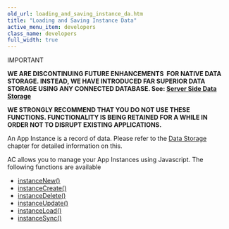 ```yaml
---
old_url: loading_and_saving_instance_da.htm
title: "Loading and Saving Instance Data"
active_menu_item: developers
class_name: developers
full_width: true
---
```



IMPORTANT

**WE ARE DISCONTINUING FUTURE ENHANCEMENTS  FOR NATIVE DATA STORAGE. INSTEAD, WE HAVE INTRODUCED FAR SUPERIOR DATA STORAGE USING ANY CONNECTED DATABASE. See: [Server Side Data Storage](/developers/documentation/product-guide/data-storage/server-side-data-storage/)**

**WE STRONGLY RECOMMEND THAT YOU DO NOT USE THESE FUNCTIONS. FUNCTIONALITY IS BEING RETAINED FOR A WHILE IN ORDER NOT TO DISRUPT EXISTING APPLICATIONS.**

An App Instance is a record of data. Please refer to the [Data Storage](/developers/documentation/product-guide/advanced-features/data-storage-management/) chapter for detailed information on this.

AC allows you to manage your App Instances using Javascript. The following functions are available

 - [instanceNew()](/developers/documentation/scripting-apis/client-api/instance-data-functions/instancenew)
 - [instanceCreate()](/developers/documentation/scripting-apis/client-api/instance-data-functions/instancecreate)
 - [instanceDelete()](/developers/documentation/scripting-apis/client-api/instance-data-functions/instancedelete)
 - [instanceUpdate()](/developers/documentation/scripting-apis/client-api/instance-data-functions/instancesave)
 - [instanceLoad()](/developers/documentation/scripting-apis/client-api/instance-data-functions/instanceload)
 - [instanceSync()](/developers/documentation/scripting-apis/client-api/instance-data-functions/instancesync)

     
     
   

